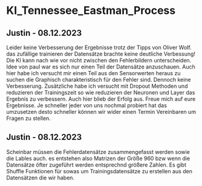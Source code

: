 # KI_Tennessee_Eastman_Process

## Justin - 08.12.2023
Leider keine Verbesserung der Ergebnisse trotz der Tipps von Oliver Wolf. 
das zufällige trainieren der Datensätze brachte keine deutliche Verbessung! Die KI kann nach wie vor nicht zwischen den Fehlerbildern unterscheiden. Idee von paul war es sich nur einen Teil der Datensätze anzuschauen. Auch hier habe ich versucht mir einen Teil aus den Sensorwerten heraus zu suchen die Graphisch charakteristisch für den Fehler sind. Dennoch keine Verbesserung. 
Zusätzliche habe ich versucht mit Dropout Methoden und reduzieren der Trainingszeit so wie reduzieren der Neuronen und Layer das Ergebnis zu verbessern. Auch hier blieb der Erfolg aus. Freue mich auf eure Ergebnisse. Je schneller jeder von uns nochmal probiert hat das umzusetzen desto schneller können wir wider einen Termin Vereinbaren um Fragen zu stellen. 

## Justin - 08.12.2023
Scheinbar müssen die Fehlerdatensätze zusammengefasst werden sowie die Lables auch. es entstehen also Matrizen der Größe 960 bzw wenn die Datensätze öfter zugeführt werden entsprechnd größere Zahlen. Es gibt Shuffle Funktionen für sowas um Trainingsdatensätze zu erstellen aus den Datensätzen die wir haben. 
